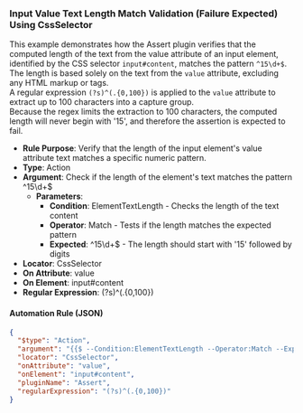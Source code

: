 ### Input Value Text Length Match Validation (Failure Expected) Using CssSelector

This example demonstrates how the Assert plugin verifies that the computed length of the text from the value attribute of an input element, identified by the CSS selector `input#content`, matches the pattern `^15\d+$`.  
The length is based solely on the text from the `value` attribute, excluding any HTML markup or tags.  
A regular expression `(?s)^(.{0,100})` is applied to the `value` attribute to extract up to 100 characters into a capture group.  
Because the regex limits the extraction to 100 characters, the computed length will never begin with '15', and therefore the assertion is expected to fail.

- **Rule Purpose**: Verify that the length of the input element's value attribute text matches a specific numeric pattern.  
- **Type**: Action  
- **Argument**: Check if the length of the element's text matches the pattern ^15\d+$  
  - **Parameters**:  
    - **Condition**: ElementTextLength - Checks the length of the text content  
    - **Operator**: Match - Tests if the length matches the expected pattern  
    - **Expected**: ^15\d+$ - The length should start with '15' followed by digits  
- **Locator**: CssSelector  
- **On Attribute**: value  
- **On Element**: input#content  
- **Regular Expression**: (?s)^(.{0,100})

#### Automation Rule (JSON)

```json
{
  "$type": "Action",
  "argument": "{{$ --Condition:ElementTextLength --Operator:Match --Expected:^15\\d+$}}",
  "locator": "CssSelector",
  "onAttribute": "value",
  "onElement": "input#content",
  "pluginName": "Assert",
  "regularExpression": "(?s)^(.{0,100})"
}
```
